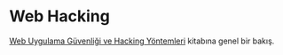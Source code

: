 # Web Hacking

[Web Uygulama Güvenliği ve Hacking Yöntemleri](https://github.com/erhansaygili/WebHacking/blob/master/web_uygulama_guvenligi_ve_hacking_yontemleri.pdf) kitabına genel bir bakış.

